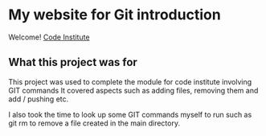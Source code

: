 # My website for Git introduction

Welcome! [Code Institute](https://codeinstitute.net)

## What this project was for
This project was used to complete the module for code institute involving GIT commands
It covered aspects such as adding files, removing them and add / pushing etc.

I also took the time to look up some GIT commands myself to run such as git rm to remove a file created in the main directory.


